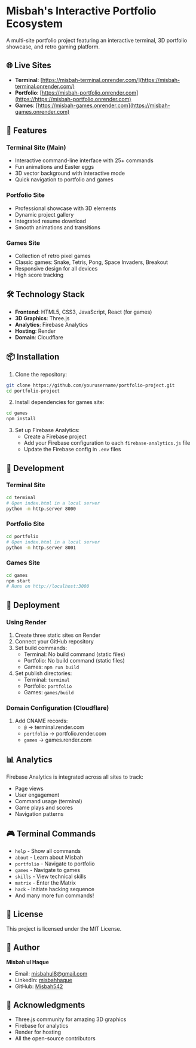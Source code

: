 # Misbah's Interactive Portfolio Ecosystem

A multi-site portfolio project featuring an interactive terminal, 3D portfolio showcase, and retro gaming platform.

## 🌐 Live Sites

- **Terminal**: [https://misbah-terminal.onrender.com/](https://misbah-terminal.onrender.com/)
- **Portfolio**: [https://misbah-portfolio.onrender.com](https://https://misbah-portfolio.onrender.com)
- **Games**: [https://misbah-games.onrender.com](https://misbah-games.onrender.com)

## 🚀 Features

### Terminal Site (Main)
- Interactive command-line interface with 25+ commands
- Fun animations and Easter eggs
- 3D vector background with interactive mode
- Quick navigation to portfolio and games

### Portfolio Site
- Professional showcase with 3D elements
- Dynamic project gallery
- Integrated resume download
- Smooth animations and transitions

### Games Site
- Collection of retro pixel games
- Classic games: Snake, Tetris, Pong, Space Invaders, Breakout
- Responsive design for all devices
- High score tracking

## 🛠️ Technology Stack

- **Frontend**: HTML5, CSS3, JavaScript, React (for games)
- **3D Graphics**: Three.js
- **Analytics**: Firebase Analytics
- **Hosting**: Render
- **Domain**: Cloudflare

## 📦 Installation

1. Clone the repository:
```bash
git clone https://github.com/yourusername/portfolio-project.git
cd portfolio-project
```

2. Install dependencies for games site:
```bash
cd games
npm install
```

3. Set up Firebase Analytics:
   - Create a Firebase project
   - Add your Firebase configuration to each `firebase-analytics.js` file
   - Update the Firebase config in `.env` files

## 🔧 Development

### Terminal Site
```bash
cd terminal
# Open index.html in a local server
python -m http.server 8000
```

### Portfolio Site
```bash
cd portfolio
# Open index.html in a local server
python -m http.server 8001
```

### Games Site
```bash
cd games
npm start
# Runs on http://localhost:3000
```

## 🚀 Deployment

### Using Render

1. Create three static sites on Render
2. Connect your GitHub repository
3. Set build commands:
   - Terminal: No build command (static files)
   - Portfolio: No build command (static files)
   - Games: `npm run build`
4. Set publish directories:
   - Terminal: `terminal`
   - Portfolio: `portfolio`
   - Games: `games/build`

### Domain Configuration (Cloudflare)

1. Add CNAME records:
   - `@` → terminal.render.com
   - `portfolio` → portfolio.render.com
   - `games` → games.render.com

## 📊 Analytics

Firebase Analytics is integrated across all sites to track:
- Page views
- User engagement
- Command usage (terminal)
- Game plays and scores
- Navigation patterns

## 🎮 Terminal Commands

- `help` - Show all commands
- `about` - Learn about Misbah
- `portfolio` - Navigate to portfolio
- `games` - Navigate to games
- `skills` - View technical skills
- `matrix` - Enter the Matrix
- `hack` - Initiate hacking sequence
- And many more fun commands!

## 📄 License

This project is licensed under the MIT License.

## 👤 Author

**Misbah ul Haque**
- Email: misbahul8@gmail.com
- LinkedIn: [misbahhaque](https://linkedin.com/in/misbahhaque)
- GitHub: [Misbah542](https://github.com/Misbah542)

## 🙏 Acknowledgments

- Three.js community for amazing 3D graphics
- Firebase for analytics
- Render for hosting
- All the open-source contributors